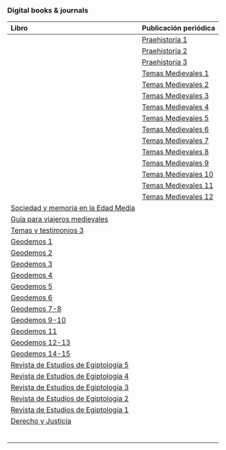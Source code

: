 ### Digital books & journals

| Libro | Publicación periódica |
|:--|:-- | 
|  | [Praehistoria 1](https://bitbucket.org/digital_repository/imhicihu-digital-repository/downloads/Praehistoria_1.pdf)| 
| | [Praehistoria 2](https://bitbucket.org/digital_repository/imhicihu-digital-repository/downloads/Praehistoria_2.pdf) | 
| | [Praehistoria 3](https://bitbucket.org/digital_repository/imhicihu-digital-repository/downloads/Praehistoria_3.pdf) |  
| | [Temas Medievales 1](https://bitbucket.org/digital_repository/imhicihu-digital-repository/downloads/Temas%20Medievales%201%20150%20dpi.pdf) |  
| | [Temas Medievales 2 ](https://bitbucket.org/digital_repository/imhicihu-digital-repository/downloads/Temas%20Medievales%202%20150dpi.pdf)| 
| | [Temas Medievales 3](https://bitbucket.org/digital_repository/imhicihu-digital-repository/downloads/Temas%20Medievales%203%20150dpi.pdf) | 
| | [Temas Medievales 4](https://bitbucket.org/digital_repository/imhicihu-digital-repository/downloads/Temas%20Medievales%204%20150%20dpi.pdf) |  
| | [Temas Medievales 5](https://bitbucket.org/digital_repository/imhicihu-digital-repository/downloads/Temas%20Medievales%205%20150%20dpi.pdf) | 
| | [Temas Medievales 6](https://bitbucket.org/digital_repository/imhicihu-digital-repository/downloads/Temas%20Medievales%206%20150%20dpi.pdf) |  
| | [Temas Medievales 7](https://bitbucket.org/digital_repository/imhicihu-digital-repository/downloads/Temas%20Medievales%207%20150%20dpi.pdf) | 
| | [Temas Medievales 8](https://bitbucket.org/digital_repository/imhicihu-digital-repository/downloads/Temas%20Medievales%208%20150dpi.pdf) |
| | [Temas Medievales 9](https://bitbucket.org/digital_repository/imhicihu-digital-repository/downloads/Temas%20Medievales%209%20150%20dpi.pdf) |  
| | [Temas Medievales 10](https://bitbucket.org/digital_repository/imhicihu-digital-repository/downloads/Temas%20Medievales%2010%20150%20dpi.pdf) | 
| | [Temas Medievales 11](https://bitbucket.org/digital_repository/imhicihu-digital-repository/downloads/Temas%20Medievales%2011%20150%20dpi.pdf) |  
| | [Temas Medievales 12](https://bitbucket.org/digital_repository/imhicihu-digital-repository/downloads/TemasMedievales12%2072%20DPI.pdf) | 
| [Sociedad y memoria en la Edad Media](https://bitbucket.org/digital_repository/imhicihu-digital-repository/downloads/Sociedad%20y%20Memoria%20en%20la%20Edad%20Media.pdf) |  
| [Guía para viajeros medievales](https://bitbucket.org/digital_repository/imhicihu-digital-repository/downloads/Nilda%20Guglielmi%20-%20Gui%CC%81a%20para%20Viajeros%20Medievales.pdf) |  
| [Temas y testimonios 3](https://bitbucket.org/digital_repository/imhicihu-digital-repository/downloads/Temas%20y%20Testimonios%203%20150%20dpi.pdf) |  
| [Geodemos 1](https://bitbucket.org/digital_repository/imhicihu-digital-repository/downloads/geodemos%201%20150%20dpi.pdf) | 
| [Geodemos 2](https://bitbucket.org/digital_repository/imhicihu-digital-repository/downloads/Geodemos%202%20150%20dpi.pdf) |  
| [Geodemos 3](https://bitbucket.org/digital_repository/imhicihu-digital-repository/downloads/Geodemos%203%20150%20dpi.pdf) |  
| [Geodemos 4](https://bitbucket.org/digital_repository/imhicihu-digital-repository/downloads/Geodemos%204%20150%20dpi.pdf) |  
| [Geodemos 5](https://bitbucket.org/digital_repository/imhicihu-digital-repository/downloads/Geodemos%205%20150%20dpi.pdf) |  
| [Geodemos 6](https://bitbucket.org/digital_repository/imhicihu-digital-repository/downloads/Geodemos%206%20150dpi.pdf) |  
| [Geodemos 7-8](https://bitbucket.org/digital_repository/imhicihu-digital-repository/downloads/Geodemos%207-8%20150dpi.pdf) |  
| [Geodemos 9-10](https://bitbucket.org/digital_repository/imhicihu-digital-repository/downloads/Geodemos%209-10%20150%20dpi.pdf) |  
| [Geodemos 11](https://bitbucket.org/digital_repository/imhicihu-digital-repository/downloads/Geodemos%2011%20150%20dpi.pdf) |  
| [Geodemos 12-13](https://bitbucket.org/digital_repository/imhicihu-digital-repository/downloads/geodemos%2012-13%20150%20dpi.pdf) |  
| [Geodemos 14-15](https://bitbucket.org/digital_repository/imhicihu-digital-repository/downloads/Geodemos%2014-15%20150%20dpi.pdf) |  
| [Revista de Estudios de Egiptología 5](https://bitbucket.org/digital_repository/imhicihu-digital-repository/downloads/Revista%20de%20estudios%20de%20Egiptologi%CC%81a%205%20150%20dpi.pdf) |  
| [Revista de Estudios de Egiptología 4](https://bitbucket.org/digital_repository/imhicihu-digital-repository/downloads/Revista%20de%20Estudios%20de%20Egiptologi%CC%81a%204%20150%20dpi.pdf) |  
| [Revista de Estudios de Egiptología 3](https://bitbucket.org/digital_repository/imhicihu-digital-repository/downloads/Revista%20de%20Estudios%20de%20Egiptologi%CC%81a%203%20150%20dpi.pdf) |  
| [Revista de Estudios de Egiptología 2](https://bitbucket.org/digital_repository/imhicihu-digital-repository/downloads/Revista%20de%20Estudios%20de%20Egiptologi%CC%81a%202%20150%20dpi.pdf) |  
| [Revista de Estudios de Egiptología 1](https://bitbucket.org/digital_repository/imhicihu-digital-repository/downloads/Revista%20de%20Estudios%20de%20Egiptologi%CC%81a%201%20150%20dpi.pdf) |
| [Derecho y Justicia](https://bitbucket.org/digital_repository/imhicihu-digital-repository/downloads/Derecho%20y%20Justicia.pdf)  |
|  |
|  |
|  |
|  |
|  |
|  |